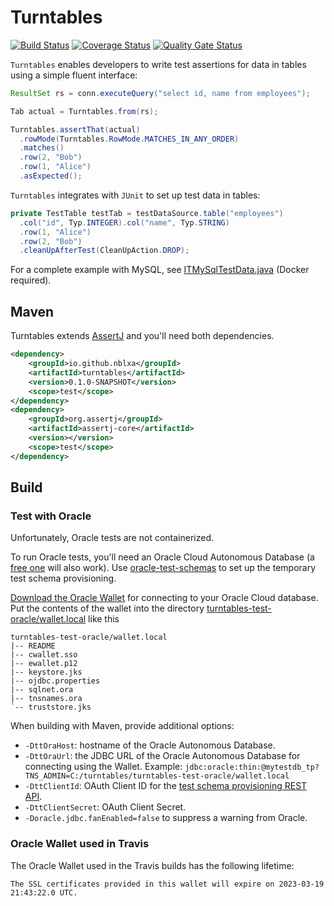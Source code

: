 # Turntables

[![Build Status](https://travis-ci.com/nblxa/turntables.svg?branch=master)](https://travis-ci.com/nblxa/turntables)
[![Coverage Status](https://coveralls.io/repos/github/nblxa/turntables/badge.svg?branch=master)](https://coveralls.io/github/nblxa/turntables?branch=master)
[![Quality Gate Status](https://sonarcloud.io/api/project_badges/measure?project=turntables&metric=alert_status)](https://sonarcloud.io/dashboard?id=turntables)

`Turntables` enables developers to write test assertions for data in tables
using a simple fluent interface:

```java
ResultSet rs = conn.executeQuery("select id, name from employees");

Tab actual = Turntables.from(rs);

Turntables.assertThat(actual)
  .rowMode(Turntables.RowMode.MATCHES_IN_ANY_ORDER)
  .matches()
  .row(2, "Bob")
  .row(1, "Alice")
  .asExpected();
```

`Turntables` integrates with `JUnit` to set up test data in tables:

```java
private TestTable testTab = testDataSource.table("employees")
  .col("id", Typ.INTEGER).col("name", Typ.STRING)
  .row(1, "Alice")
  .row(2, "Bob")
  .cleanUpAfterTest(CleanUpAction.DROP);
```

For a complete example with MySQL, see
[ITMySqlTestData.java](turntables-test-mysql/src/test/java/io/github/nblxa/turntables/test/mysql/ITMySqlTestData.java)
(Docker required).

## Maven

Turntables extends [AssertJ](https://github.com/joel-costigliola/assertj-core)
and you'll need both dependencies.

```xml
<dependency>
    <groupId>io.github.nblxa</groupId>
    <artifactId>turntables</artifactId>
    <version>0.1.0-SNAPSHOT</version>
    <scope>test</scope>
</dependency>
<dependency>
    <groupId>org.assertj</groupId>
    <artifactId>assertj-core</artifactId>
    <version></version>
    <scope>test</scope>
</dependency>
```

## Build

### Test with Oracle

Unfortunately, Oracle tests are not containerized.

To run Oracle tests, you'll need an Oracle Cloud Autonomous Database (a
[free one](https://docs.cloud.oracle.com/en-us/iaas/Content/FreeTier/resourceref.htm)
will also work). Use [oracle-test-schemas](https://github.com/nblxa/oracle-test-schemas)
to set up the temporary test schema provisioning.

[Download the Oracle Wallet](https://docs.cloud.oracle.com/en-us/iaas/Content/Database/Tasks/adbconnecting.htm)
for connecting to your Oracle Cloud database. Put the contents of the wallet into the directory
[turntables-test-oracle/wallet.local](turntables-test-oracle/wallet.local) like this

```
turntables-test-oracle/wallet.local
|-- README
|-- cwallet.sso
|-- ewallet.p12
|-- keystore.jks
|-- ojdbc.properties
|-- sqlnet.ora
|-- tnsnames.ora
`-- truststore.jks
```

When building with Maven, provide additional options:
* `-DttOraHost`: hostname of the Oracle Autonomous Database.
* `-DttOraUrl`: the JDBC URL of the Oracle Autonomous Database for connecting using the Wallet.
  Example: `jdbc:oracle:thin:@mytestdb_tp?TNS_ADMIN=C:/turntables/turntables-test-oracle/wallet.local`
* `-DttClientId`: OAuth Client ID for the
  [test schema provisioning REST API](https://github.com/nblxa/oracle-test-schemas).
* `-DttClientSecret`: OAuth Client Secret.
* `-Doracle.jdbc.fanEnabled=false` to suppress a warning from Oracle.

### Oracle Wallet used in Travis

The Oracle Wallet used in the Travis builds has the following lifetime:
```
The SSL certificates provided in this wallet will expire on 2023-03-19 21:43:22.0 UTC.
```
